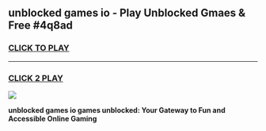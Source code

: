 
## unblocked games io - Play Unblocked Gmaes & Free #4q8ad
<h3>
<a href="https://premium.freeplayer.one?title=unblocked_games_io&ref=03M">CLICK TO PLAY</a></h3>
<hr>

<h3>
<a href="https://premium.freeplayer.one?title=unblocked_games_io&ref=03M">CLICK 2 PLAY</a>
  
</h3>

<a href="https://premium.freeplayer.one?title=unblocked_games_io&ref=03M"><img src="https://clearcache.store/games.png"></a>


**unblocked games io games unblocked: Your Gateway to Fun and Accessible Online Gaming**
